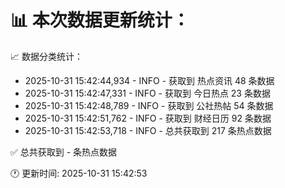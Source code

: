📊 本次数据更新统计：
==========================

📈 数据分类统计：
- 2025-10-31 15:42:44,934 - INFO - 获取到 热点资讯 48 条数据
- 2025-10-31 15:42:47,331 - INFO - 获取到 今日热点 23 条数据
- 2025-10-31 15:42:48,789 - INFO - 获取到 公社热帖 54 条数据
- 2025-10-31 15:42:51,762 - INFO - 获取到 财经日历 92 条数据
- 2025-10-31 15:42:53,718 - INFO - 总共获取到 217 条热点数据

✅ 总共获取到 - 条热点数据

🕐 更新时间: 2025-10-31 15:42:53
